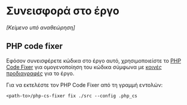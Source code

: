# Συνεισφορά στο έργο 

_[Κείμενο υπό αναθεώρηση]_

## PHP code fixer

Εφόσον συνεισφέρετε κώδικα στο έργο αυτό, χρησιμοποιείστε το 
[PHP Code Fixer](https://github.com/FriendsOfPHP/PHP-CS-Fixer)
για ομογενοποίηση του κώδικα σύμφωνα με [κοινές προδιαγραφές](.php_cs)
για το έργο. 

Για να εκτελέστε τον PHP Code Fixer από τη γραμμή εντολών:

```
<path-to>/php-cs-fixer fix ./src --config .php_cs
```
